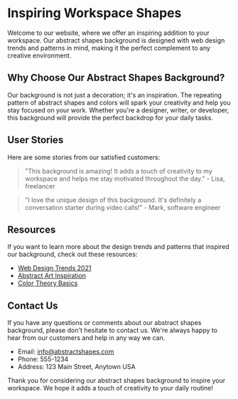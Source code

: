 <!--font:Poppins-->

# Inspiring Workspace Shapes

Welcome to our website, where we offer an inspiring addition to your workspace. Our abstract shapes background is designed with web design trends and patterns in mind, making it the perfect complement to any creative environment.

## Why Choose Our Abstract Shapes Background?

Our background is not just a decoration; it's an inspiration. The repeating pattern of abstract shapes and colors will spark your creativity and help you stay focused on your work. Whether you're a designer, writer, or developer, this background will provide the perfect backdrop for your daily tasks.

## User Stories

Here are some stories from our satisfied customers:

> "This background is amazing! It adds a touch of creativity to my workspace and helps me stay motivated throughout the day." - Lisa, freelancer

> "I love the unique design of this background. It's definitely a conversation starter during video calls!" - Mark, software engineer

## Resources

If you want to learn more about the design trends and patterns that inspired our background, check out these resources:

- [Web Design Trends 2021](#)
- [Abstract Art Inspiration](#)
- [Color Theory Basics](#)

## Contact Us

If you have any questions or comments about our abstract shapes background, please don't hesitate to contact us. We're always happy to hear from our customers and help in any way we can.

- Email: info@abstractshapes.com
- Phone: 555-1234
- Address: 123 Main Street, Anytown USA

Thank you for considering our abstract shapes background to inspire your workspace. We hope it adds a touch of creativity to your daily routine!

<!--

Write me content for website with wallpaper which alt text is:

"A wallpaper with a repeating pattern of abstract shapes and colors, inspired by web design trends and patterns."

The name/title of the page should not be 1:1 copy of the alt text but rather a real content of the website which is using this wallpaper.

- Use markdown format 
- Start with heading
- Heading should be short and concise
- The content should look like a real website 
- The website should not be about the wallpaper, wallpaper is just a related background
- Heading should be contain work "wallpaper" or "background"
- Include real sections like references, contact, user stories, etc. use things relevant to the page purpose.
- Feel free to use structure like headings, bullets, numbering, blockquotes, paragraphs, horizontal lines, etc.
- You can use formatting like bold or _italic_
- You can include UTF-8 emojis
- Links should be only #hash anchors (and you can refer to the document itself)
- Do not include images


---


# Abstract Shapes Wallpaper for Your Creative Workspace

Welcome to our website, where we offer a unique and inspiring wallpaper that will elevate your workspace to the next level. Our abstract shapes wallpaper is designed with web design trends and patterns in mind, making it the perfect addition to any creative environment.

## Why Choose Our Abstract Shapes Wallpaper?

Our wallpaper is not just a background; it's an inspiration. The repeating pattern of abstract shapes and colors will spark your creativity and help you stay focused on your work. Whether you're a designer, writer, or developer, this wallpaper will provide the perfect backdrop for your daily tasks.

## User Stories

Here are some stories from our satisfied customers:

> "I love this wallpaper! It's the perfect balance of color and pattern, and it really helps me stay focused on my work." - Sarah, graphic designer

> "I was looking for something unique to spice up my home office, and this wallpaper did not disappoint. It's so cool!" - John, freelancer

## References

If you want to learn more about the design trends and patterns that inspired our wallpaper, check out these resources:

- [Web Design Trends 2021](#)
- [Abstract Art Inspiration](#)
- [Color Theory Basics](#)

## Contact Us

If you have any questions or comments about our abstract shapes wallpaper, please don't hesitate to contact us. We're always happy to hear from our customers and help in any way we can.

- Email: info@abstractshapeswallpaper.com
- Phone: 555-1234
- Address: 123 Main Street, Anytown USA

Thank you for considering our abstract shapes wallpaper for your creative workspace. We hope it inspires you as much as it has inspired us!


---


Heading should not include word "wallpaper". The website should not be about the wallpaper itself, wallpaper is just a related background, rewrite whole content.


---


# Elevate Your Workspace with Abstract Shapes

Welcome to our website, where we offer a unique and inspiring addition to your workspace. Our abstract shapes background is designed with web design trends and patterns in mind, making it the perfect complement to any creative environment.

## Why Choose Our Abstract Shapes Background?

Our background is not just a decoration; it's an inspiration. The repeating pattern of abstract shapes and colors will spark your creativity and help you stay focused on your work. Whether you're a designer, writer, or developer, this background will provide the perfect backdrop for your daily tasks.

## User Stories

Here are some stories from our satisfied customers:

> "I love this background! It's the perfect balance of color and pattern, and it really helps me stay focused on my work." - Sarah, graphic designer

> "I was looking for something unique to spice up my home office, and this background did not disappoint. It's so cool!" - John, freelancer

## Resources

If you want to learn more about the design trends and patterns that inspired our background, check out these resources:

- [Web Design Trends 2021](#)
- [Abstract Art Inspiration](#)
- [Color Theory Basics](#)

## Contact Us

If you have any questions or comments about our abstract shapes background, please don't hesitate to contact us. We're always happy to hear from our customers and help in any way we can.

- Email: info@abstractshapes.com
- Phone: 555-1234
- Address: 123 Main Street, Anytown USA

Thank you for considering our abstract shapes background to elevate your workspace. We hope it inspires you as much as it has inspired us!


---


Heading is too long, rewrite whole content.


---


# Abstract Shapes Background for Your Creative Space

Welcome to our website, where we offer an inspiring addition to your creative space. Our abstract shapes background is designed with web design trends and patterns in mind, making it the perfect complement to any workspace.

## Why Choose Our Abstract Shapes Background?

Our background is not just a decoration; it's an inspiration. The repeating pattern of abstract shapes and colors will spark your creativity and help you stay focused on your work. Whether you're a designer, writer, or developer, this background will provide the perfect backdrop for your daily tasks.

## User Stories

Here are some stories from our satisfied customers:

> "This background is amazing! It adds a touch of creativity to my workspace and helps me stay motivated throughout the day." - Lisa, freelancer

> "I love the unique design of this background. It's definitely a conversation starter during video calls!" - Mark, software engineer

## Resources

If you want to learn more about the design trends and patterns that inspired our background, check out these resources:

- [Web Design Trends 2021](#)
- [Abstract Art Inspiration](#)
- [Color Theory Basics](#)

## Contact Us

If you have any questions or comments about our abstract shapes background, please don't hesitate to contact us. We're always happy to hear from our customers and help in any way we can.

- Email: info@abstractshapes.com
- Phone: 555-1234
- Address: 123 Main Street, Anytown USA

Thank you for considering our abstract shapes background to enhance your creative space. We hope it inspires you as much as it has inspired our customers!


---


Heading is too long, rewrite whole content.


---


# Inspiring Your Workspace with Abstract Shapes

Welcome to our website, where we offer an inspiring addition to your workspace. Our abstract shapes background is designed with web design trends and patterns in mind, making it the perfect complement to any creative environment.

## Why Choose Our Abstract Shapes Background?

Our background is not just a decoration; it's an inspiration. The repeating pattern of abstract shapes and colors will spark your creativity and help you stay focused on your work. Whether you're a designer, writer, or developer, this background will provide the perfect backdrop for your daily tasks.

## User Stories

Here are some stories from our satisfied customers:

> "This background is amazing! It adds a touch of creativity to my workspace and helps me stay motivated throughout the day." - Lisa, freelancer

> "I love the unique design of this background. It's definitely a conversation starter during video calls!" - Mark, software engineer

## Resources

If you want to learn more about the design trends and patterns that inspired our background, check out these resources:

- [Web Design Trends 2021](#)
- [Abstract Art Inspiration](#)
- [Color Theory Basics](#)

## Contact Us

If you have any questions or comments about our abstract shapes background, please don't hesitate to contact us. We're always happy to hear from our customers and help in any way we can.

- Email: info@abstractshapes.com
- Phone: 555-1234
- Address: 123 Main Street, Anytown USA

Thank you for considering our abstract shapes background to inspire your workspace. We hope it adds a touch of creativity to your daily routine!


---


Write me a Google font which is best fitting for the website.

Pick from the list:
- Lato
- Lobster
- Poppins
- Inter
- Great Vibes
- Exo 2
- Playfair Display
- Alegreya
- Roboto
- Montserrat
- Futura
- Open Sans
- IBM Plex Sans
- Barlow Condensed
- Orbitron
- Dancing Script
- Raleway


Write just the font name nothing else.


---


Poppins

-->
